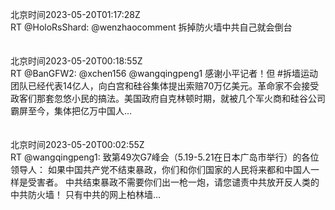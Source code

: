 北京时间2023-05-20T01:17:28Z<br>RT @HoloRsShard: @wenzhaocomment 拆掉防火墙中共自己就会倒台<br><br><br>北京时间2023-05-20T00:18:55Z<br>RT @BanGFW2: @xchen156 @wangqingpeng1 感谢小平记者！但 #拆墙运动 团队已经代表14亿人，向白宫和硅谷集体提出索赔70万亿美元。革命家不会接受政客们那套忽悠小民的搞法。美国政府自克林顿时期，就被几个军火商和硅谷公司霸屏至今，集体把亿万中国人…<br><br><br>北京时间2023-05-20T00:02:55Z<br>RT @wangqingpeng1: 致第49次G7峰会（5.19-5.21在日本广岛市举行）的各位领导人：
如果中国共产党不结束暴政，你们和你们国家的人民将来都和中国人一样是受害者。
中共结束暴政不需要你们出一枪一炮，请您谴责中共放开反人类的中共防火墙！
只有中共的网上柏林墙…<br><br><br>